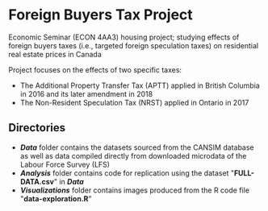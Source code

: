 # Foreign Buyers Tax Project

Economic Seminar (ECON 4AA3) housing project; studying effects of foreign buyers taxes (i.e., targeted foreign speculation taxes) on residential real estate prices in Canada

Project focuses on the effects of two specific taxes:
* The Additional Property Transfer Tax (APTT) applied in British Columbia in 2016 and its later amendment in 2018
* The Non-Resident Speculation Tax (NRST) applied in Ontario in 2017


## Directories
* **_Data_** folder contains the datasets sourced from the CANSIM database as well as data compiled directly from downloaded microdata of the Labour Force Survey (LFS)
* **_Analysis_** folder contains code for replication using the dataset "**FULL-DATA.csv**" in **_Data_**
* **_Visualizations_** folder contains images produced from the R code file "**data-exploration.R**"

